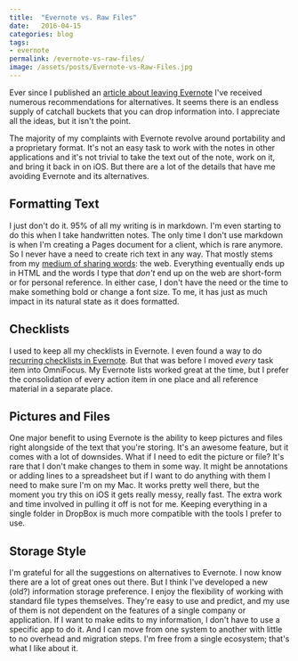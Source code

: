 ```yaml
---
title:  "Evernote vs. Raw Files"
date:   2016-04-15
categories: blog
tags:
- evernote
permalink: /evernote-vs-raw-files/
image: /assets/posts/Evernote-vs-Raw-Files.jpg
---
```

Ever since I published an [article about leaving Evernote](http://joebuhlig.com/an-alternative-to-evernote/) I've received numerous recommendations for alternatives. It seems there is an endless supply of catchall buckets that you can drop information into.  I appreciate all the ideas, but it isn't the point.
<!--more-->

The majority of my complaints with Evernote revolve around portability and a proprietary format. It's not an easy task to work with the notes in other applications and it's not trivial to take the text out of the note, work on it, and bring it back in on iOS. But there are a lot of the details that have me avoiding Evernote and its alternatives.

## Formatting Text

I just don't do it. 95% of all my writing is in markdown. I'm even starting to do this when I take handwritten notes. The only time I don't use markdown is when I'm creating a Pages document for a client, which is rare anymore. So I never have a need to create rich text in any way. That mostly stems from my [medium of sharing words](http://joebuhlig.com/choosing-the-right-medium/): the web. Everything eventually ends up in HTML and the words I type that *don't* end up on the web are short-form or for personal reference. In either case, I don't have the need or the time to make something bold or change a font size. To me, it has just as much impact in its natural state as it does formatted.

## Checklists

I used to keep all my checklists in Evernote. I even found a way to do [recurring checklists in Evernote](http://joebuhlig.com/recurring-checklists-in-evernote/). But that was before I moved _every_ task item into OmniFocus. My Evernote lists worked great at the time, but I prefer the consolidation of every action item in one place and all reference material in a separate place.

## Pictures and Files

One major benefit to using Evernote is the ability to keep pictures and files right alongside of the text that you're storing. It's an awesome feature, but it comes with a lot of downsides. What if I need to edit the picture or file? It's rare that I don't make changes to them in some way. It might be annotations or adding lines to a spreadsheet but if I want to do anything with them I need to make sure I'm on my Mac. It works pretty well there, but the moment you try this on iOS it gets really messy, really fast. The extra work and time involved in pulling it off is not for me. Keeping everything in a single folder in DropBox is much more compatible with the tools I prefer to use.

## Storage Style

I'm grateful for all the suggestions on alternatives to Evernote. I now know there are a lot of great ones out there. But I think I've developed a new (old?) information storage preference. I enjoy the flexibility of working with standard file types themselves. They're easy to use and predict, and my use of them is not dependent on the features of a single company or application. If I want to make edits to my information, I don't have to use a specific app to do it. And I can move from one system to another with little to no overhead and migration steps. I'm free from a single ecosystem; that's what I like about it.
